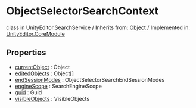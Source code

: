 # ObjectSelectorSearchContext
class in UnityEditor.SearchService
 / Inherits from: <a href="https://docs.unity3d.com/6000.0/Documentation/ScriptReference/Object.html">Object</a> / Implemented in: <a href="https://docs.unity3d.com/6000.0/Documentation/ScriptReference/UnityEditor.CoreModule.html">UnityEditor.CoreModule</a>

## Properties
- <a href="https://docs.unity3d.com/6000.0/Documentation/ScriptReference/ObjectSelectorSearchContext-currentObject.html">currentObject</a> : Object
- <a href="https://docs.unity3d.com/6000.0/Documentation/ScriptReference/ObjectSelectorSearchContext-editedObjects.html">editedObjects</a> : Object[]
- <a href="https://docs.unity3d.com/6000.0/Documentation/ScriptReference/ObjectSelectorSearchContext-endSessionModes.html">endSessionModes</a> : ObjectSelectorSearchEndSessionModes
- <a href="https://docs.unity3d.com/6000.0/Documentation/ScriptReference/ObjectSelectorSearchContext-engineScope.html">engineScope</a> : SearchEngineScope
- <a href="https://docs.unity3d.com/6000.0/Documentation/ScriptReference/ObjectSelectorSearchContext-guid.html">guid</a> : Guid
- <a href="https://docs.unity3d.com/6000.0/Documentation/ScriptReference/ObjectSelectorSearchContext-visibleObjects.html">visibleObjects</a> : VisibleObjects
